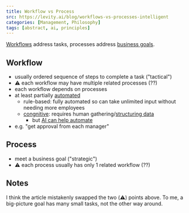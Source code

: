 ```yaml
---
title: Workflow vs Process
src: https://levity.ai/blog/workflows-vs-processes-intelligent
categories: [Management, Philosophy]
tags: [abstract, ai, principles]
---
```


[Workflows](https://www.forbes.com/sites/servicenow/2020/03/11/three-steps-to-the-perfect-workflow/?sh=40a21be4618e) address tasks, processes address [business goals](https://thebusinessprofessor.com/en_US/management-leadership-organizational-behavior/goals-and-objectives-of-an-organization).

## Workflow

- usually ordered sequence of steps to complete a task ("tactical")
- :warning: each workflow may have multiple related processes (??)
- each workflow depends on processes
- at least partially [automated](https://levity.ai/blog/process-automation-benefits)
  + rule-based: fully automated so can take unlimited input without needing more employees
  + [congnitive](https://levity.ai/blog/what-is-cognitive-automation): requires human gathering/[structuring data](https://levity.ai/blog/structured-vs-unstructured-data)
    * but [AI can help automate](https://levity.ai/blog/find-processes-ai-can-automate)
- e.g. "get approval from each manager"

## Process

- meet a business goal ("strategic")
- :warning: each process usually has only 1 related workflow (??)

## Notes

I think the article mistakenly swapped the two (:warning:) points above. To me, a big-picture goal has many small tasks, not the other way around.
